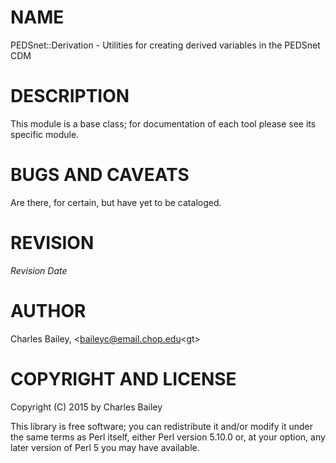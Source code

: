 # NAME

PEDSnet::Derivation - Utilities for creating derived variables in the PEDSnet CDM

# DESCRIPTION

This module is a base class; for documentation of each tool please
see its specific module.

# BUGS AND CAVEATS

Are there, for certain, but have yet to be cataloged.

# REVISION

$Revision$ $Date$

# AUTHOR

Charles Bailey, &lt;baileyc@email.chop.edu&lt;gt>

# COPYRIGHT AND LICENSE

Copyright (C) 2015 by Charles Bailey

This library is free software; you can redistribute it and/or modify
it under the same terms as Perl itself, either Perl version 5.10.0 or,
at your option, any later version of Perl 5 you may have available.
